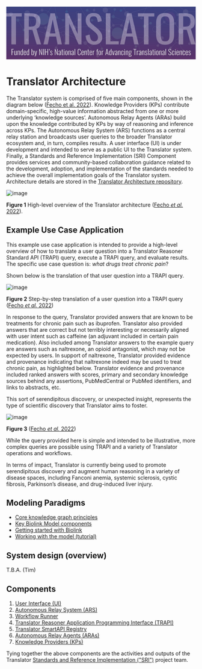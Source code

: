 ![image](../img/translator-banner.jpg)

# Translator Architecture

The Translator system is comprised of five main components, shown in the diagram below 
([Fecho et al. 2022](../about/index.md#references)). Knowledge Providers (KPs) contribute domain-specific, high-value
information abstracted from one or more underlying ‘knowledge sources’. Autonomous Relay Agents (ARAs) build upon the 
knowledge contributed by KPs by way of reasoning and inference across KPs. The Autonomous Relay System (ARS) functions
as a central relay station and broadcasts user queries to the broader Translator
ecosystem and, in turn, compiles results. A user interface (UI) is under development and intended to serve as a public UI to the Translator system.
Finally, a Standards and Reference Implementation (SRI) Component provides services and community-based collaboration
guidance related to the development, adoption, and implementation of the standards needed to achieve the overall
implementation goals of the Translator system. Architecture details are stored in the
[Translator Architecture repository](https://github.com/NCATSTranslator/TranslatorArchitecture).

![image](https://user-images.githubusercontent.com/26254388/174347804-0412fbd2-f61f-4573-8073-2408c3c41e15.png)

**Figure 1**  High-level overview of the Translator architecture ([Fecho _et al._ 2022](../about/index.md#references)).

## Example Use Case Application

This example use case application is intended to provide a high-level overview of how to translate a user question
into a Translator Reasoner Standard API (TRAPI) query, execute a TRAPI query, and evaluate results.
The specific use case question is: _what drugs treat chronic pain_?

Shown below is the translation of that user question into a TRAPI query.

![image](https://user-images.githubusercontent.com/26254388/174348079-4bf2ff96-db8e-432e-ba5d-7c82475ec821.png)

**Figure 2** Step-by-step translation of a user question into a TRAPI query ([Fecho _et al._ 2022](../about/index.md#references))

In response to the query, Translator provided answers that are known to be treatments for chronic pain such as
ibuprofen. Translator also provided answers that are correct but not terribly interesting or necessarily aligned with
user intent such as caffeine (an adjuvant included in certain pain medication). Also included among Translator answers
to the example query are answers such as naltrexone, an opioid antagonist, which may not be expected by users. In support of naltrexone, Translator
provided evidence and provenance indicating that naltrexone indeed may be used to treat chronic pain, as highlighted
below. Translator evidence and provenance included ranked answers with scores, primary and secondary knowledge sources
behind any assertions, PubMedCentral or PubMed identifiers, and links to abstracts, etc. 

This sort of serendipitous discovery, or unexpected insight, represents the type of scientific discovery that
Translator aims to foster.

![image](https://user-images.githubusercontent.com/26254388/174348255-2ba2d8d3-8f0e-4678-a4d1-997e299b4a1b.png)

**Figure 3** ([Fecho _et al._ 2022](../about/index.md#references))

While the query provided here is simple and intended to be illustrative, more complex queries are possible using TRAPI 
and a variety of Translator operations and workflows.

In terms of impact, Translator is currently being used to promote serendipitous discovery and augment human reasoning 
in a variety of disease spaces, including Fanconi anemia, systemic sclerosis, cystic fibrosis, Parkinson’s disease, 
and drug-induced liver injury.

## Modeling Paradigms 

* [Core knowledge graph principles](./biolink/core_knowledge_graph_principles.md)
* [Key Biolink Model components](https://biolink.github.io/biolink-model/guidelines/understanding-the-model.html)
* [Getting started with Biolink](https://biolink.github.io/biolink-model/guidelines/using-the-modeling-language.html)
* [Working with the model (tutorial)](https://biolink.github.io/biolink-model/guidelines/working-with-the-model.html)

## System design (overview)

T.B.A. (Tim)

## Components

1. [User Interface (UI)](ui.md)
2. [Autonomous Relay System (ARS)](ars_usage.md)
3. [Workflow Runner](workflows.md)
4. [Translator Reasoner Application Programming Interface (TRAPI)](trapi.md)
5. [Translator SmartAPI Registry](registry.md)
6. [Autonomous Relay Agents (ARAs)](ara.md)
7. [Knowledge Providers (KPs)](kp.md)

Tying together the above components are the activities and outputs of the Translator
[Standards and Reference Implementation ("SRI")](sri.md) project team.

